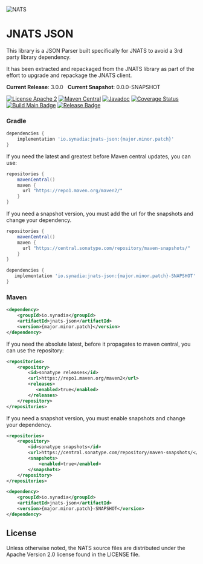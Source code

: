 ![NATS](src/main/javadoc/images/large-logo.png)

# JNATS JSON

This library is a JSON Parser built specifically for JNATS to avoid a 3rd party library dependency.

It has been extracted and repackaged from the JNATS library as part of the effort to upgrade and repackage the JNATS client. 

**Current Release**: 3.0.0 &nbsp; **Current Snapshot**: 0.0.0-SNAPSHOT

[![License Apache 2](https://img.shields.io/badge/License-Apache2-blue.svg)](https://www.apache.org/licenses/LICENSE-2.0)
[![Maven Central](https://maven-badges.herokuapp.com/maven-central/io.synadia/jnats-json/badge.svg)](https://maven-badges.herokuapp.com/maven-central/io.synadia/jnats-json)
[![Javadoc](http://javadoc.io/badge/io.synadia/jnats-json.svg?branch=main)](http://javadoc.io/doc/io.synadia/jnats-json?branch=main)
[![Coverage Status](https://coveralls.io/repos/github/synadia-io/json.java/badge.svg?branch=main)](https://coveralls.io/github/synadia-io/json.java?branch=main)
[![Build Main Badge](https://github.com/synadia-io/json.java/actions/workflows/build-main.yml/badge.svg?event=push)](https://github.com/synadia-io/json.java/actions/workflows/build-main.yml)
[![Release Badge](https://github.com/synadia-io/json.java/actions/workflows/build-release.yml/badge.svg?event=release)](https://github.com/synadia-io/json.java/actions/workflows/build-release.yml)

### Gradle

```groovy
dependencies {
    implementation 'io.synadia:jnats-json:{major.minor.patch}'
}
```

If you need the latest and greatest before Maven central updates, you can use:

```groovy
repositories {
    mavenCentral()
    maven {
      url "https://repo1.maven.org/maven2/"
    }
}
```

If you need a snapshot version, you must add the url for the snapshots and change your dependency.

```groovy
repositories {
    mavenCentral()
    maven {
      url "https://central.sonatype.com/repository/maven-snapshots/"
    }
}

dependencies {
   implementation 'io.synadia:jnats-json:{major.minor.patch}-SNAPSHOT'
}
```

### Maven

```xml
<dependency>
    <groupId>io.synadia</groupId>
    <artifactId>jnats-json</artifactId>
    <version>{major.minor.patch}</version>
</dependency>
```

If you need the absolute latest, before it propagates to maven central, you can use the repository:

```xml
<repositories>
    <repository>
        <id>sonatype releases</id>
        <url>https://repo1.maven.org/maven2</url>
        <releases>
           <enabled>true</enabled>
        </releases>
    </repository>
</repositories>
```

If you need a snapshot version, you must enable snapshots and change your dependency.

```xml
<repositories>
    <repository>
        <id>sonatype snapshots</id>
        <url>https://central.sonatype.com/repository/maven-snapshots/</url>
        <snapshots>
            <enabled>true</enabled>
        </snapshots>
    </repository>
</repositories>

<dependency>
    <groupId>io.synadia</groupId>
    <artifactId>jnats-json</artifactId>
    <version>{major.minor.patch}-SNAPSHOT</version>
</dependency>
```


## License

Unless otherwise noted, the NATS source files are distributed
under the Apache Version 2.0 license found in the LICENSE file.

